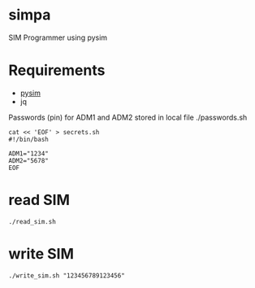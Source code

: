 # simpa
SIM Programmer using pysim

# Requirements
- [pysim](https://osmocom.org/projects/pysim/wiki)
- jq

Passwords (pin) for ADM1 and ADM2 stored in local file ./passwords.sh 
```
cat << 'EOF' > secrets.sh
#!/bin/bash

ADM1="1234"
ADM2="5678"
EOF
```
# read SIM
```
./read_sim.sh
```
# write SIM
```
./write_sim.sh "123456789123456"
```

